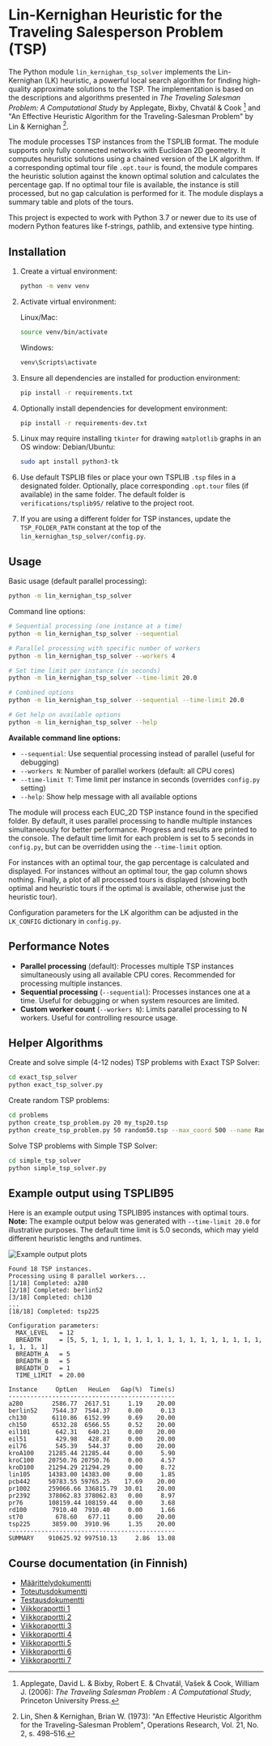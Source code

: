 # Lin-Kernighan Heuristic for the Traveling Salesperson Problem (TSP)

The Python module `lin_kernighan_tsp_solver` implements the Lin-Kernighan (LK) heuristic, a
powerful local search algorithm for finding high-quality approximate solutions to the TSP.
The implementation is based on the descriptions and algorithms presented in _The Traveling
Salesman Problem: A Computational Study_ by Applegate, Bixby, Chvatál & Cook [^1] and
"An Effective Heuristic Algorithm for the Traveling-Salesman Problem" by Lin & Kernighan [^2].

The module processes TSP instances from the TSPLIB format. The module supports only fully
connected networks with Euclidean 2D geometry. It computes heuristic solutions
using a chained version of the LK algorithm. If a corresponding optimal tour file
`.opt.tour` is found, the module compares the heuristic solution
against the known optimal solution and calculates the percentage gap. If no optimal
tour file is available, the instance is still processed, but no gap calculation is
performed for it. The module displays a summary table and plots of the tours.

This project is expected to work with Python 3.7 or newer due to its use of modern Python features like f-strings, pathlib, and extensive type hinting.

## Installation

1.  Create a virtual environment:
    ```bash
    python -m venv venv
    ```

2.  Activate virtual environment:

    Linux/Mac:
    ```bash
    source venv/bin/activate
    ```

    Windows:
    ```bash
    venv\Scripts\activate
    ```

3.  Ensure all dependencies are installed for production environment:
    ```bash
    pip install -r requirements.txt
    ```

4.  Optionally install dependencies for development environment:
    ```bash
    pip install -r requirements-dev.txt
    ```

5.  Linux may require installing `tkinter` for drawing `matplotlib` graphs in an OS window:
    Debian/Ubuntu:
    ```bash
    sudo apt install python3-tk
    ```

6.  Use default TSPLIB files or place your own TSPLIB `.tsp` files in a designated folder.
    Optionally, place corresponding `.opt.tour` files (if available) in the same
    folder. The default folder is `verifications/tsplib95/` relative to the project root.

7.  If you are using a different folder for TSP instances, update the `TSP_FOLDER_PATH`
    constant at the top of the `lin_kernighan_tsp_solver/config.py`.

## Usage

Basic usage (default parallel processing):

```bash
python -m lin_kernighan_tsp_solver
```

Command line options:
```bash
# Sequential processing (one instance at a time)
python -m lin_kernighan_tsp_solver --sequential

# Parallel processing with specific number of workers
python -m lin_kernighan_tsp_solver --workers 4

# Set time limit per instance (in seconds)
python -m lin_kernighan_tsp_solver --time-limit 20.0

# Combined options
python -m lin_kernighan_tsp_solver --sequential --time-limit 20.0

# Get help on available options
python -m lin_kernighan_tsp_solver --help
```

**Available command line options:**
- `--sequential`: Use sequential processing instead of parallel (useful for debugging)
- `--workers N`: Number of parallel workers (default: all CPU cores)
- `--time-limit T`: Time limit per instance in seconds (overrides `config.py` setting)
- `--help`: Show help message with all available options

The module will process each EUC_2D TSP instance found in the specified folder. By default, 
it uses parallel processing to handle multiple instances simultaneously for better performance.
Progress and results are printed to the console. The default time limit for each problem is 
set to 5 seconds in `config.py`, but can be overridden using the `--time-limit` option.

For instances with an optimal tour, the gap percentage is calculated and displayed. For 
instances without an optimal tour, the gap column shows nothing. Finally, a plot of all 
processed tours is displayed (showing both optimal and heuristic tours if the optimal is 
available, otherwise just the heuristic tour).

Configuration parameters for the LK algorithm can be adjusted in the `LK_CONFIG` dictionary 
in `config.py`.

## Performance Notes

- **Parallel processing** (default): Processes multiple TSP instances simultaneously using all available CPU cores. Recommended for processing multiple instances.
- **Sequential processing** (`--sequential`): Processes instances one at a time. Useful for debugging or when system resources are limited.
- **Custom worker count** (`--workers N`): Limits parallel processing to N workers. Useful for controlling resource usage.

## Helper Algorithms

Create and solve simple (4-12 nodes) TSP problems with Exact TSP Solver:
```bash
cd exact_tsp_solver
python exact_tsp_solver.py
```

Create random TSP problems:
```bash
cd problems
python create_tsp_problem.py 20 my_tsp20.tsp
python create_tsp_problem.py 50 random50.tsp --max_coord 500 --name Random50
```

Solve TSP problems with Simple TSP Solver:
```bash
cd simple_tsp_solver
python simple_tsp_solver.py
```

## Example output using TSPLIB95

Here is an example output using TSPLIB95 instances with optimal tours.
**Note:** The example output below was generated with `--time-limit 20.0` for illustrative purposes. The default time limit is 5.0 seconds, which may yield different heuristic lengths and runtimes.

![Example output plots](/images/lk_verifications_tsplib95_20s_2025-07-01.png)

```
Found 18 TSP instances.
Processing using 8 parallel workers...
[1/18] Completed: a280
[2/18] Completed: berlin52
[3/18] Completed: ch130
...
[18/18] Completed: tsp225

Configuration parameters:
  MAX_LEVEL   = 12
  BREADTH     = [5, 5, 1, 1, 1, 1, 1, 1, 1, 1, 1, 1, 1, 1, 1, 1, 1, 1, 1, 1, 1, 1]
  BREADTH_A   = 5
  BREADTH_B   = 5
  BREADTH_D   = 1
  TIME_LIMIT  = 20.00

Instance     OptLen   HeuLen   Gap(%)  Time(s)
----------------------------------------------
a280        2586.77  2617.51     1.19    20.00
berlin52    7544.37  7544.37     0.00     0.13
ch130       6110.86  6152.99     0.69    20.00
ch150       6532.28  6566.55     0.52    20.00
eil101       642.31   640.21     0.00    20.00
eil51        429.98   428.87     0.00    20.00
eil76        545.39   544.37     0.00    20.00
kroA100    21285.44 21285.44     0.00     5.90
kroC100    20750.76 20750.76     0.00     4.57
kroD100    21294.29 21294.29     0.00     8.72
lin105     14383.00 14383.00     0.00     1.85
pcb442     50783.55 59765.25    17.69    20.00
pr1002     259066.66 336815.79  30.01    20.00
pr2392     378062.83 378062.83   0.00     8.97
pr76       108159.44 108159.44   0.00     3.68
rd100       7910.40  7910.40     0.00     1.66
st70         678.60   677.11     0.00    20.00
tsp225      3859.00  3910.96     1.35    20.00
----------------------------------------------
SUMMARY    910625.92 997510.13     2.86  13.08
```

## Course documentation (in Finnish)

-   [Määrittelydokumentti](/documentation/requirements_specification.md)
-   [Toteutusdokumentti](/documentation/implementation_specification.md)
-   [Testausdokumentti](/documentation/testing_specification.md)
-   [Viikkoraportti 1](/reports/weekly_report_1.md)
-   [Viikkoraportti 2](/reports/weekly_report_2.md)
-   [Viikkoraportti 3](/reports/weekly_report_3.md)
-   [Viikkoraportti 4](/reports/weekly_report_4.md)
-   [Viikkoraportti 5](/reports/weekly_report_5.md)
-   [Viikkoraportti 6](/reports/weekly_report_6.md)
-   [Viikkoraportti 7](/reports/weekly_report_7.md)

[^1]: Applegate, David L. & Bixby, Robert E. & Chvatál, Vašek & Cook, William J. (2006): _The Traveling Salesman Problem : A Computational Study_, Princeton University Press.

[^2]: Lin, Shen & Kernighan, Brian W. (1973): "An Effective Heuristic Algorithm for the Traveling-Salesman Problem", Operations Research, Vol. 21, No. 2, s. 498–516.
